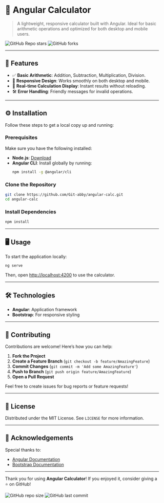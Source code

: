 
# 🧮 Angular Calculator

> A lightweight, responsive calculator built with Angular. Ideal for basic arithmetic operations and optimized for both desktop and mobile users.

![GitHub Repo stars](https://img.shields.io/github/stars/Git-abby/angular-calc?style=social) ![GitHub forks](https://img.shields.io/github/forks/Git-abby/angular-calc?style=social)

---

## 🚀 Features
- ✅ **Basic Arithmetic**: Addition, Subtraction, Multiplication, Division.
- 📱 **Responsive Design**: Works smoothly on both desktop and mobile.
- 🔄 **Real-time Calculation Display**: Instant results without reloading.
- 🛠️ **Error Handling**: Friendly messages for invalid operations.

---


## ⚙️ Installation

Follow these steps to get a local copy up and running:

### Prerequisites

Make sure you have the following installed:

- **Node.js**: [Download](https://nodejs.org/)
- **Angular CLI**: Install globally by running:
  ```bash
  npm install -g @angular/cli
  ```

### Clone the Repository

```bash
git clone https://github.com/Git-abby/angular-calc.git
cd angular-calc
```

### Install Dependencies

```bash
npm install
```

---

## 🖥️ Usage

To start the application locally:

```bash
ng serve
```

Then, open [http://localhost:4200](http://localhost:4200) to use the calculator.

---

## 🛠️ Technologies

- **Angular**: Application framework
- **Bootstrap**: For responsive styling

---

## 🤝 Contributing

Contributions are welcome! Here’s how you can help:

1. **Fork the Project**
2. **Create a Feature Branch** (`git checkout -b feature/AmazingFeature`)
3. **Commit Changes** (`git commit -m 'Add some AmazingFeature'`)
4. **Push to Branch** (`git push origin feature/AmazingFeature`)
5. **Open a Pull Request**

Feel free to create issues for bug reports or feature requests!

---

## 📜 License

Distributed under the MIT License. See `LICENSE` for more information.

---

## 🌟 Acknowledgements

Special thanks to:

- [Angular Documentation](https://angular.io/docs)
- [Bootstrap Documentation](https://getbootstrap.com/docs/5.0/getting-started/introduction/)

---

Thank you for using **Angular Calculator**! If you enjoyed it, consider giving a ⭐ on GitHub!

![GitHub repo size](https://img.shields.io/github/repo-size/Git-abby/angular-calc?color=brightgreen) ![GitHub last commit](https://img.shields.io/github/last-commit/Git-abby/angular-calc)
